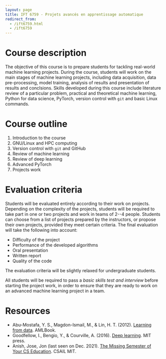 ```yaml
---
layout: page
title: IFT 6759 - Projets avancés en apprentissage automatique
redirect_from:
  - /ift6759.html
  - /ift6759
---
```


# Course description

The objective of this course is to prepare students for tackling real-world machine learning projects. During the course, students will work on the main stages of machine learning projects, including data acquisition, data pre-processing, model training, analysis of results and presentation of results and conclsions. Skills developed during this course include literature review of a particular problem, practical and theoretical machine learning, Python for data science, PyTorch, version control with `git` and basic Linux commands.

# Course outline

1. Introduction to the course
2. GNU/Linux and HPC computing
3. Version control with `git` and GitHub
4. Review of machine learning
5. Review of deep learning
6. Advanced PyTorch
7. Projects work

# Evaluation criteria

Students will be evaluated entirely according to their work on projects. Depending on the complexity of the projects, students will be required to take part in one or two projects and work in teams of 2--4 people. Students can choose from a list of projects prepared by the instructors, or propose their own projects, provided they meet certain criteria. The final evaluation will take the following into account:

* Difficulty of the project
* Performance of the developed algorithms
* Oral presentation
* Written report
* Quality of the code

The evaluation criteria will be slightly relaxed for undergraduate students.

All students will be required to pass a _basic skills test and interview_ before starting the project work, in order to ensure that they are ready to work on an advanced machine learning project in a team.

# Resources

* Abu-Mostafa, Y. S., Magdon-Ismail, M., & Lin, H. T. (2012). [Learning from data](https://work.caltech.edu/textbook.html). AMLBook.
* Goodfellow, I., Bengio, Y., & Courville, A. (2016). [Deep learning](https://www.deeplearningbook.org/). MIT press.
* Anish, Jose, Jon (last seen on Dec. 2021). [The Missing Semester of Your CS Education](https://missing.csail.mit.edu/). CSAIL MIT.

